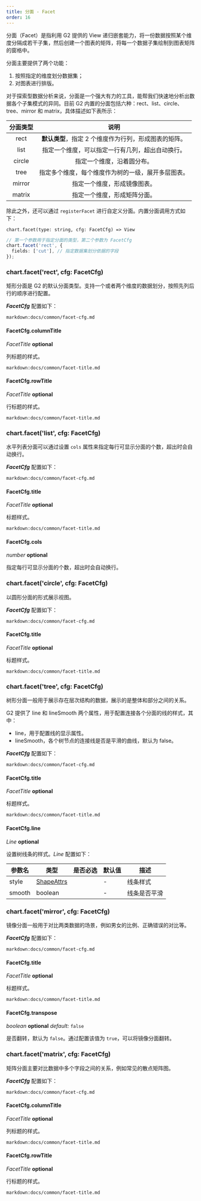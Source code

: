 ```yaml
---
title: 分面 - Facet
order: 16
---
```


分面（Facet）是指利用 G2 提供的 View 递归嵌套能力，将一份数据按照某个维度分隔成若干子集，然后创建一个图表的矩阵，将每一个数据子集绘制到图表矩阵的窗格中。

分面主要提供了两个功能：

1. 按照指定的维度划分数据集；
1. 对图表进行排版。

对于探索型数据分析来说，分面是一个强大有力的工具，能帮我们快速地分析出数据各个子集模式的异同。目前 G2 内置的分面包括六种：rect、list、circle、tree、mirror 和 matrix，具体描述如下表所示：

| **分面类型** |                       **说明**                        |
| :----------: | :---------------------------------------------------: |
|     rect     | **默认类型**，指定 2 个维度作为行列，形成图表的矩阵。 |
|     list     |   指定一个维度，可以指定一行有几列，超出自动换行。    |
|    circle    |              指定一个维度，沿着圆分布。               |
|     tree     |  指定多个维度，每个维度作为树的一级，展开多层图表。   |
|    mirror    |             指定一个维度，形成镜像图表。              |
|    matrix    |             指定一个维度，形成矩阵分面。              |

除此之外，还可以通过 `registerFacet` 进行自定义分面。内置分面调用方式如下：

```sign
chart.facet(type: string, cfg: FacetCfg) => View
```

```ts
// 第一个参数用于指定分面的类型，第二个参数为 FacetCfg
chart.facet('rect', {
  fields: ['cut'], // 指定数据集划分依据的字段
});
```

### chart.facet('rect', cfg: FacetCfg)

矩形分面是 G2 的默认分面类型。支持一个或者两个维度的数据划分，按照先列后行的顺序进行配置。

<playground path='facet/facet/demo/rect.ts' rid='rect'></playground>

_**FacetCfg**_ 配置如下：

`markdown:docs/common/facet-cfg.md`

#### FacetCfg.columnTitle

<description> _FacetTitle_ **optional**</description>

列标题的样式。

`markdown:docs/common/facet-title.md`

#### FacetCfg.rowTitle

<description> _FacetTitle_ **optional**</description>

行标题的样式。

`markdown:docs/common/facet-title.md`

### chart.facet('list', cfg: FacetCfg)

水平列表分面可以通过设置 `cols` 属性来指定每行可显示分面的个数，超出时会自动换行。

<playground path='facet/facet/demo/list.ts' rid='list'></playground>

_**FacetCfg**_ 配置如下：

`markdown:docs/common/facet-cfg.md`

#### FacetCfg.title

<description> _FacetTitle_ **optional**</description>

标题样式。

`markdown:docs/common/facet-title.md`

#### FacetCfg.cols

<description> _number_ **optional**</description>

指定每行可显示分面的个数，超出时会自动换行。

### chart.facet('circle', cfg: FacetCfg)

以圆形分面的形式展示视图。

<playground path='facet/facet/demo/circle.ts' rid='circle'></playground>

_**FacetCfg**_ 配置如下：

`markdown:docs/common/facet-cfg.md`

#### FacetCfg.title

<description> _FacetTitle_ **optional**</description>

标题样式。

`markdown:docs/common/facet-title.md`

### chart.facet('tree', cfg: FacetCfg)

树形分面一般用于展示存在层次结构的数据，展示的是整体和部分之间的关系。

G2 提供了 line 和 lineSmooth 两个属性，用于配置连接各个分面的线的样式，其中：

- line，用于配置线的显示属性。
- lineSmooth，各个树节点的连接线是否是平滑的曲线，默认为 false。

<playground path='facet/facet/demo/tree.ts' rid='tree'></playground>

_**FacetCfg**_ 配置如下：

`markdown:docs/common/facet-cfg.md`

#### FacetCfg.title

<description> _FacetTitle_ **optional**</description>

标题样式。

`markdown:docs/common/facet-title.md`

#### FacetCfg.line

<description> _Line_ **optional**</description>

设置树线条的样式。_Line_ 配置如下：

| 参数名 | 类型                               | 是否必选 | 默认值 | 描述         |
| ------ | ---------------------------------- | -------- | ------ | ------------ |
| style  | [ShapeAttrs](../shape/shape-attrs) |          | -      | 线条样式     |
| smooth | boolean                            |          | -      | 线条是否平滑 |

### chart.facet('mirror', cfg: FacetCfg)

镜像分面一般用于对比两类数据的场景，例如男女的比例、正确错误的对比等。

<playground path='facet/facet/demo/mirror.ts' rid='mirror'></playground>

_**FacetCfg**_ 配置如下：

`markdown:docs/common/facet-cfg.md`

#### FacetCfg.title

<description> _FacetTitle_ **optional**</description>

标题样式。

`markdown:docs/common/facet-title.md`

#### FacetCfg.transpose

<description> _boolean_ **optional** _default:_ `false`</description>

是否翻转，默认为 `false`。通过配置该值为 `true`，可以将镜像分面翻转。

<playground path='facet/facet/demo/mirror-transpose.ts' rid='mirror-transpose'></playground>

### chart.facet('matrix', cfg: FacetCfg)

矩阵分面主要对比数据中多个字段之间的关系，例如常见的散点矩阵图。

<playground path='facet/facet/demo/matrix.ts' rid='matrix'></playground>

_**FacetCfg**_ 配置如下：

`markdown:docs/common/facet-cfg.md`

#### FacetCfg.columnTitle

<description> _FacetTitle_ **optional**</description>

列标题的样式。

`markdown:docs/common/facet-title.md`

#### FacetCfg.rowTitle

<description> _FacetTitle_ **optional**</description>

行标题的样式。

`markdown:docs/common/facet-title.md`
